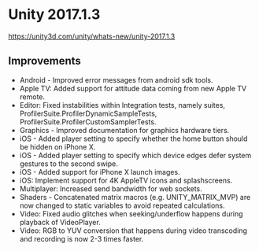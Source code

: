 # Unity 2017.1.3

https://unity3d.com/unity/whats-new/unity-2017.1.3

## Improvements



*   Android - Improved error messages from android sdk tools.
*   Apple TV: Added support for attitude data coming from new Apple TV remote.
*   Editor: Fixed instabilities within Integration tests, namely suites, ProfilerSuite.ProfilerDynamicSampleTests, ProfilerSuite.ProfilerCustomSamplerTests.
*   Graphics - Improved documentation for graphics hardware tiers.
*   iOS - Added player setting to specify whether the home button should be hidden on iPhone X.
*   iOS - Added player setting to specify which device edges defer system gestures to the second swipe.
*   iOS - Added support for iPhone X launch images.
*   iOS: Implement support for 4K AppleTV icons and splashscreens.
*   Multiplayer: Increased send bandwidth for web sockets.
*   Shaders - Concatenated matrix macros (e.g. UNITY\_MATRIX\_MVP) are now changed to static variables to avoid repeated calculations.
*   Video: Fixed audio glitches when seeking/underflow happens during playback of VideoPlayer.
*   Video: RGB to YUV conversion that happens during video transcoding and recording is now 2-3 times faster.